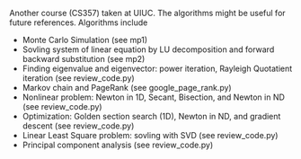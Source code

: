 Another course (CS357) taken at UIUC. The algorithms might be useful for future references.
Algorithms include
- Monte Carlo Simulation (see mp1)
- Sovling system of linear equation by LU decomposition and forward backward substitution (see mp2)
- Finding eigenvalue and eigenvector: power iteration, Rayleigh Quotatient iteration (see review_code.py)
- Markov chain and PageRank (see google_page_rank.py)
- Nonlinear problem: Newton in 1D, Secant, Bisection, and Newton in ND (see review_code.py)
- Optimization: Golden section search (1D), Newton in ND, and gradient descent (see review_code.py)
- Linear Least Square problem: sovling with SVD (see review_code.py)
- Principal component analysis (see review_code.py)
